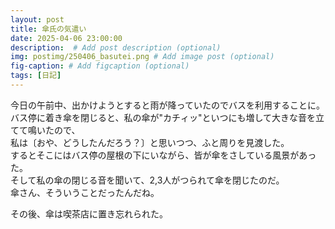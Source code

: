 ```yaml
---
layout: post
title: 傘氏の気遣い
date: 2025-04-06 23:00:00
description:  # Add post description (optional)
img: postimg/250406_basutei.png # Add image post (optional)
fig-caption: # Add figcaption (optional)
tags: [日記]
---
```

今日の午前中、出かけようとすると雨が降っていたのでバスを利用することに。<br>
バス停に着き傘を閉じると、私の傘が"カチィッ"といつにも増して大きな音を立てて鳴いたので、<br>
私は〔おや、どうしたんだろう？〕と思いつつ、ふと周りを見渡した。<br>
するとそこにはバス停の屋根の下にいながら、皆が傘をさしている風景があった。<br>
そして私の傘の閉じる音を聞いて、2,3人がつられて傘を閉じたのだ。<br>
傘さん、そういうことだったんだね。<br>

その後、傘は喫茶店に置き忘れられた。